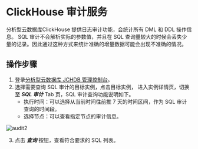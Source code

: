 # ClickHouse 审计服务
分析型云数据库ClickHouse 提供日志审计功能，会统计所有 DML 和 DDL 操作信息。
SQL 审计不会解析实际的参数值，并且在 SQL 查询量较大的时候会丢失少量的记录。因此通过这种方式来统计准确的增量数据可能会出现不准确的情况。


## 操作步骤
1. 登录[分析型云数据库 JCHDB 管理控制台](https://jchdb-console.jdcloud.com)。  
2. 选择需要查询 SQL 审计的目标实例，点击目标实例， 进入实例详情页，切换至 ***SQL 审计*** Tab 页，SQL 审计查询功能说明如下。  
    * 执行时间：可以选择从当前时间往前推 7 天的时间区间，作为 SQL 审计查询的时间段。
    * 选择节点：可以查看指定节点的审计信息。

![audit2](/Users/quyiwei/GIT-Jdcloud/cn/image/JCHDB/audit2.jpg)

3.  点击 ***查询*** 按钮，查看符合要求的 SQL 列表。

